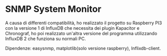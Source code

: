 # SNMP System Monitor

A causa di differenti compatibilità, ho realizzato il progetto su Raspberry PI3
con la versione 1 di InfluxDB che necessita dei plugin Kapacitor e Chronograf, ho poi realizzato un'altra versione del programma utilizzando InfluxDB 2 che funziona su normali PC.

Dipendenze: easysnmp, matplotlib(solo versione raspberry), Inflixdb-client.

